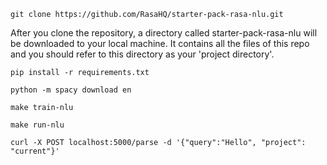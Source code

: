

```
git clone https://github.com/RasaHQ/starter-pack-rasa-nlu.git
```

After you clone the repository, a directory called starter-pack-rasa-nlu will be downloaded to your local machine. It contains all the files of this repo and you should refer to this directory as your 'project directory'.


```
pip install -r requirements.txt
```


```
python -m spacy download en
```




```make train-nlu```  

```make run-nlu```  


```curl -X POST localhost:5000/parse -d '{"query":"Hello", "project": "current"}'```  


